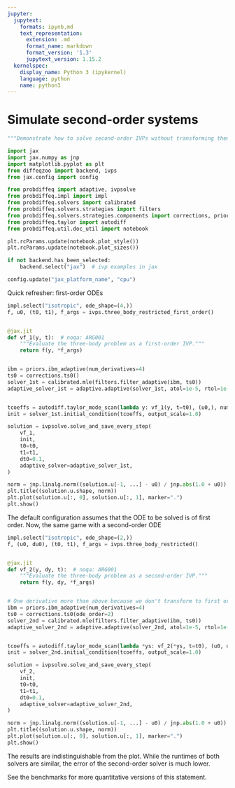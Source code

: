 ```yaml
---
jupyter:
  jupytext:
    formats: ipynb,md
    text_representation:
      extension: .md
      format_name: markdown
      format_version: '1.3'
      jupytext_version: 1.15.2
  kernelspec:
    display_name: Python 3 (ipykernel)
    language: python
    name: python3
---
```


# Simulate second-order systems

```python
"""Demonstrate how to solve second-order IVPs without transforming them first."""

import jax
import jax.numpy as jnp
import matplotlib.pyplot as plt
from diffeqzoo import backend, ivps
from jax.config import config

from probdiffeq import adaptive, ivpsolve
from probdiffeq.impl import impl
from probdiffeq.solvers import calibrated
from probdiffeq.solvers.strategies import filters
from probdiffeq.solvers.strategies.components import corrections, priors
from probdiffeq.taylor import autodiff
from probdiffeq.util.doc_util import notebook
```

```python
plt.rcParams.update(notebook.plot_style())
plt.rcParams.update(notebook.plot_sizes())
```

```python
if not backend.has_been_selected:
    backend.select("jax")  # ivp examples in jax

config.update("jax_platform_name", "cpu")
```

Quick refresher: first-order ODEs

```python
impl.select("isotropic", ode_shape=(4,))
f, u0, (t0, t1), f_args = ivps.three_body_restricted_first_order()


@jax.jit
def vf_1(y, t):  # noqa: ARG001
    """Evaluate the three-body problem as a first-order IVP."""
    return f(y, *f_args)


ibm = priors.ibm_adaptive(num_derivatives=4)
ts0 = corrections.ts0()
solver_1st = calibrated.mle(filters.filter_adaptive(ibm, ts0))
adaptive_solver_1st = adaptive.adaptive(solver_1st, atol=1e-5, rtol=1e-5)


tcoeffs = autodiff.taylor_mode_scan(lambda y: vf_1(y, t=t0), (u0,), num=4)
init = solver_1st.initial_condition(tcoeffs, output_scale=1.0)
```

```python
solution = ivpsolve.solve_and_save_every_step(
    vf_1,
    init,
    t0=t0,
    t1=t1,
    dt0=0.1,
    adaptive_solver=adaptive_solver_1st,
)
```

```python
norm = jnp.linalg.norm((solution.u[-1, ...] - u0) / jnp.abs(1.0 + u0))
plt.title((solution.u.shape, norm))
plt.plot(solution.u[:, 0], solution.u[:, 1], marker=".")
plt.show()
```

The default configuration assumes that the ODE to be solved is of first order.
Now, the same game with a second-order ODE

```python
impl.select("isotropic", ode_shape=(2,))
f, (u0, du0), (t0, t1), f_args = ivps.three_body_restricted()


@jax.jit
def vf_2(y, dy, t):  # noqa: ARG001
    """Evaluate the three-body problem as a second-order IVP."""
    return f(y, dy, *f_args)


# One derivative more than above because we don't transform to first order
ibm = priors.ibm_adaptive(num_derivatives=4)
ts0 = corrections.ts0(ode_order=2)
solver_2nd = calibrated.mle(filters.filter_adaptive(ibm, ts0))
adaptive_solver_2nd = adaptive.adaptive(solver_2nd, atol=1e-5, rtol=1e-5)


tcoeffs = autodiff.taylor_mode_scan(lambda *ys: vf_2(*ys, t=t0), (u0, du0), num=3)
init = solver_2nd.initial_condition(tcoeffs, output_scale=1.0)
```

```python
solution = ivpsolve.solve_and_save_every_step(
    vf_2,
    init,
    t0=t0,
    t1=t1,
    dt0=0.1,
    adaptive_solver=adaptive_solver_2nd,
)
```

```python
norm = jnp.linalg.norm((solution.u[-1, ...] - u0) / jnp.abs(1.0 + u0))
plt.title((solution.u.shape, norm))
plt.plot(solution.u[:, 0], solution.u[:, 1], marker=".")
plt.show()
```

The results are indistinguishable from the plot. While the runtimes of both solvers are similar, the error of the second-order solver is much lower. 

See the benchmarks for more quantitative versions of this statement.
